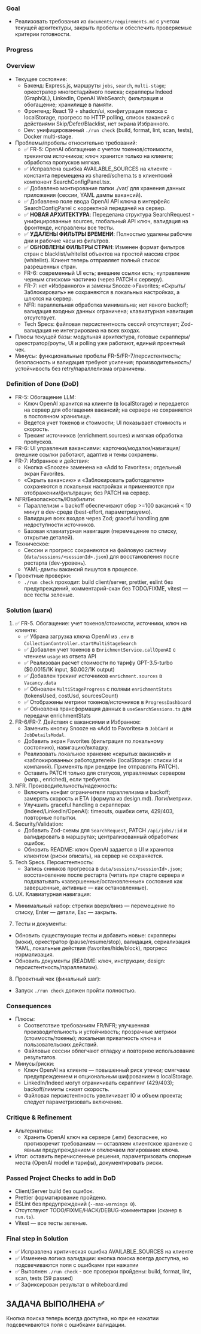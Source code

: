 ### Goal

- Реализовать требования из `documents/requirements.md` с учетом текущей архитектуры, закрыть пробелы и обеспечить проверяемые критерии готовности.

### Progress

### Overview

- Текущее состояние:
  - Бэкенд: Express.js, маршруты `jobs`, `search`, `multi-stage`; оркестратор многостадийного поиска; скрапперы Indeed (GraphQL), LinkedIn, OpenAI WebSearch; фильтрация и обогащение; хранилище в памяти.
  - Фронтенд: React 19 + shadcn/ui, конфигурация поиска с localStorage, прогресс по HTTP polling, список вакансий с действиями Skip/Defer/Blacklist, нет экрана Избранного.
  - Dev: унифицированный `./run check` (build, format, lint, scan, tests), Docker multi-stage.
- Проблемы/пробелы относительно требований:
  - ✅ FR-5: OpenAI обогащение с учетом токенов/стоимости, трекингом источников; ключ хранится только на клиенте; обработка пропусков мягкая.
  - ✅ Исправлена ошибка AVAILABLE_SOURCES на клиенте - константа перемещена из shared/schema.ts в клиентский компонент SearchConfigPanel.tsx.
  - ✅ Добавлено монтирование папки ./var/ для хранения данных приложения (сессии, YAML дампы вакансий).
  - ✅ Добавлено поле ввода OpenAI API ключа в интерфейс SearchConfigPanel с корректной передачей на сервер.
  - ✅ **НОВАЯ АРХИТЕКТУРА**: Переделана структура SearchRequest - унифицированные sources, глобальный API ключ, валидация на фронтенде, исправлены все тесты.
  - ✅ **УДАЛЕНЫ ФИЛЬТРЫ ВРЕМЕНИ**: Полностью удалены рабочие дни и рабочие часы из фильтров.
  - ✅ **ОБНОВЛЕНЫ ФИЛЬТРЫ СТРАН**: Изменен формат фильтров стран с blacklist/whitelist объектов на простой массив строк (whitelist). Клиент теперь отправляет полный список разрешенных стран.
  - FR-6: современный UI есть; внешние ссылки есть; «управление черным списком» частично (через PATCH к серверу).
  - FR-7: нет «Избранного» и замены Snooze→Favorites; «Скрыть/Заблокировать» не сохраняются в локальных настройках, а шлются на сервер.
  - NFR: параллельная обработка минимальна; нет явного backoff; валидация входных данных ограничена; клавиатурная навигация отсутствует.
  - Tech Specs: файловая персистентность сессий отсутствует; Zod-валидация не интегрирована на всех входах.
- Плюсы текущей базы: модульная архитектура, готовые скрапперы/оркестратор/роуты, UI и polling уже работают, единый проектный чек.
- Минусы: функциональные пробелы FR-5/FR-7/персистентность; безопасность и валидация требуют усиления; производительность/устойчивость без retry/параллелизма ограничены.

### Definition of Done (DoD)

- FR-5: Обогащение LLM:
  - Ключ OpenAI хранится на клиенте (в localStorage) и передается на сервер для обогащения вакансий; на сервере не сохраняется в постоянном хранилище.
  - Ведется учет токенов и стоимости; UI показывает стоимость и скорость.
  - Трекинг источников (enrichment.sources) и мягкая обработка пропусков.
- FR-6: UI управления вакансиями: карточки/модалки/навигация/внешние ссылки работают, адаптив и темы сохранены.
- FR-7: Избранное и действия:
  - Кнопка «Snooze» заменена на «Add to Favorites»; отдельный экран Favorites.
  - «Скрыть вакансию» и «Заблокировать работодателя» сохраняются в локальных настройках и применяются при отображении/фильтрации; без PATCH на сервер.
- NFR/Безопасность/Юзабилити:
  - Параллелизм + backoff обеспечивают сбор >=100 вакансий < 10 минут в dev-среде (best-effort, параметризуемо).
  - Валидация всех входов через Zod; graceful handling для недоступности источников.
  - Базовая клавиатурная навигация (перемещение по списку, открытие деталей).
- Техническое:
  - Сессии и прогресс сохраняются на файловую систему (`data/sessions/<sessionId>.json`) для восстановления после рестарта (dev-уровень).
  - YAML-дампы вакансий пишутся в процессе.
- Проектные проверки:
  - `./run check` проходит: build client/server, prettier, eslint без предупреждений, комментарий-скан без TODO/FIXME, vitest — все тесты зеленые.

### Solution (шаги)

1. ✅ FR-5. Обогащение: учет токенов/стоимости, источники, ключ на клиенте:
   - ✅ Убрана загрузка ключа OpenAI из `.env` в `CollectionController.startMultiStageSearch`
   - ✅ Добавлен учет токенов в `EnrichmentService.callOpenAI` с чтением `usage` из ответа API
   - ✅ Реализован расчет стоимости по тарифу GPT-3.5-turbo ($0.0015/1K input, $0.002/1K output)
   - ✅ Добавлен трекинг источников `enrichment.sources` в `Vacancy.data`
   - ✅ Обновлен `MultiStageProgress` с полями `enrichmentStats` (tokensUsed, costUsd, sourcesCount)
   - ✅ Отображены метрики токенов/источников в `ProgressDashboard`
   - ✅ Обновлена трансформация данных в `useSearchSessions.ts` для передачи enrichmentStats
2. FR-6/FR-7. Действия с вакансиями и Избранное:
   - Заменить кнопку Snooze на «Add to Favorites» в `JobCard` и `JobDetailsModal`.
   - Добавить экран Favorites (фильтрация по локальному состоянию), навигацию/вкладку.
   - Реализовать локальное хранение «скрытых вакансий» и «заблокированных работодателей» (localStorage: списки id и компаний). Применять при рендере (не отправлять PATCH).
   - Оставить PATCH только для статусов, управляемых сервером (напр., enriched), если требуется.
3. NFR. Производительность/надежность:
   - Включить конфиг ограничителя параллелизма и backoff; замерять скорость и ETA (формула из design.md). Логи/метрики.
   - Улучшить graceful handling в скрапперах (Indeed/LinkedIn/OpenAI): timeouts, ошибки сети, 429/403, повторные попытки.
4. Security/Validation:
   - Добавить Zod-схемы для `SearchRequest`, PATCH `/api/jobs/:id` и валидировать в маршрутах; централизованный обработчик ошибок.
   - Обновить README: ключ OpenAI задается в UI и хранится клиентом (риски описать), на сервер не сохраняется.
5. Tech Specs. Персистентность:
   - Запись снимков прогресса в `data/sessions/<sessionId>.json`; восстановление после рестарта (читать при старте сервера и подхватывать «завершенные/остановленные» состояния как завершенные, активные — как остановленные).
6. UX. Клавиатурная навигация:

- Минимальный набор: стрелки вверх/вниз — перемещение по списку, Enter — детали, Esc — закрыть.

7. Тесты и документы:

- Обновить существующие тесты и добавить новые: скрапперы (моки), оркестратор (pause/resume/stop), валидация, сериализация YAML, локальные действия (favorites/hide/block), прогресс нормализация.
- Обновить документы (README: ключ, инструкции; design: персистентность/параллелизм).

8. Проектный чек (финальный шаг):

- Запуск `./run check` должен пройти полностью.

### Consequences

- Плюсы:
  - Соответствие требованиям FR/NFR; улучшенная производительность и устойчивость; прозрачные метрики (стоимость/токены); локальная приватность ключа и пользовательских действий.
  - Файловые сессии облегчают отладку и повторное использование результатов.
- Минусы/риски:
  - Ключ OpenAI на клиенте — повышенный риск утечки; смягчаем предупреждением и опциональным шифрованием в localStorage.
  - LinkedIn/Indeed могут ограничивать скраппинг (429/403); backoff/лимиты снизят скорость.
  - Файловая персистентность увеличивает IO и объем проекта; следует параметризовать включение.

### Critique & Refinement

- Альтернативы:
  - Хранить OpenAI ключ на сервере (.env) безопаснее, но противоречит требованиям — оставляем клиентское хранение с явным предупреждением и отключаем логирование ключа.
- Итог: оставить перечисленные решения, параметризовать спорные места (OpenAI model и тарифы), документировать риски.

### Passed Project Checks to add in DoD

- Client/Server build без ошибок.
- Prettier форматирование пройдено.
- ESLint без предупреждений (`--max-warnings 0`).
- Отсутствуют TODO/FIXME/HACK/DEBUG-комментарии (сканер в `run.ts`).
- Vitest — все тесты зеленые.

### Final step in Solution

- ✅ Исправлена критическая ошибка AVAILABLE_SOURCES на клиенте
- ✅ Изменена логика валидации: кнопка поиска всегда доступна, но подсвечиваются поля с ошибками при нажатии
- ✅ Выполнен `./run check` - все проверки пройдены: build, format, lint, scan, tests (59 passed)
- ✅ Зафиксирован результат в whiteboard.md

## ЗАДАЧА ВЫПОЛНЕНА ✅

Кнопка поиска теперь всегда доступна, но при ее нажатии подсвечиваются поля с ошибками валидации.
